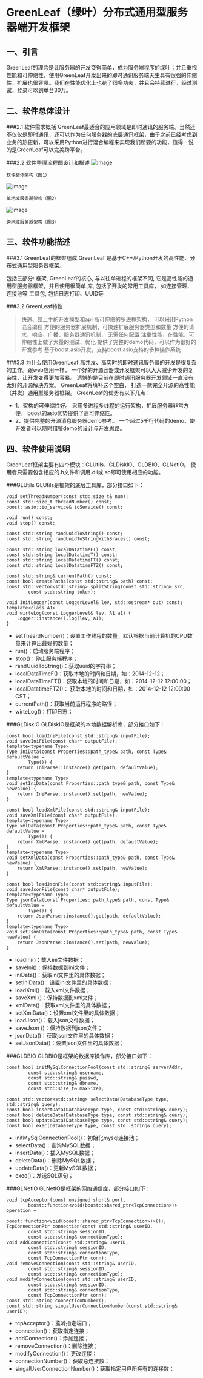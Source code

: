 GreenLeaf（绿叶）分布式通用型服务器端开发框架
===================================

一、引言
-----------------------------------
GreenLeaf的理念是让服务器的开发变得简单，成为服务端程序的绿叶；并且重视性能和可伸缩性，使用GreenLeaf开发出来的即时通讯服务端天生具有很强的伸缩性，扩展也很容易。我们在性能优化上也花了很多功夫，并且会持续进行，经过测试，登录可以到单台30万。

二、软件总体设计
-----------------------------------

###2.1 软件需求概括
GreenLeaf最适合的应用领域是即时通讯的服务端。当然还不仅仅是即时通讯，还可以作为任何服务器的底层通讯框架，由于之前已经考虑到业务的热更新，可以采用Python进行混合编程来实现我们所要的功能，值得一说的是GreenLeaf可以完美跨平台。

###2.2 软件整理流程图设计和描述
![image](https://github.com/liwangmj/GreenLeaf/blob/master/Doc/GreenLeaf_SoftwareArchitectureFigure.png) 

	软件整体架构（图1）
	
![image](https://github.com/liwangmj/GreenLeaf/blob/master/Doc/GreenLeaf_SingleRegionArchitectureFigure.png)

	单地域服务器架构（图2）
	
![image](https://github.com/liwangmj/GreenLeaf/blob/master/Doc/GreenLeaf_CrossDomainArchitectureFigure.png)

	跨地域服务器架构（图3）

三、软件功能描述
-----------------------------------

###3.1 GreenLeaf的框架组成
GreenLeaf 是基于C++/Python开发的高性能、分布式通用型服务器框架。

包括三部分:
	框架, GreenLeaf的核心, 与以往单进程的框架不同, 它是高性能的通用型服务器框架，并且使用很简单
	库, 包括了开发的常用工具库， 如连接管理、连接池等
	工具包, 包括日志打印、UUID等

###3.2 GreenLeaf特性
> 快速、易上手的开发模型和api
> 高可伸缩的多进程架构， 可以采用Python混合编程
> 方便的服务器扩展机制，可快速扩展服务器类型和数量
> 方便的请求、响应、广播、服务器通讯机制， 无需任何配置
> 注重性能，在性能、可伸缩性上做了大量的测试、优化
> 提供了完整的demo代码，可以作为很好的开发参考
> 基于boost.asio开发，支持boost.asio支持的多种操作系统

###3.3 为什么使用GreenLeaf
高并发、高实时的即时通讯服务器的开发是很复杂的工作。跟web应用一样， 一个好的开源容器或开发框架可以大大减少开发的复杂性，让开发变得更加容易。
遗憾的是目前在即时通讯服务器开发领域一直没有太好的开源解决方案。 GreenLeaf将填补这个空白， 打造一款完全开源的高性能（并发）通用型服务器框架。
GreenLeaf的优势有以下几点：
* 1．架构的可伸缩性好。 采用多进程多线程的运行架构，扩展服务器非常方便， boost的asio优势提供了高可伸缩性。
* 2．提供完整的开源消息服务器demo参考。 一个超过5千行代码的demo，使开发者可以随时借鉴demo的设计与开发思路。

四、软件使用说明
-----------------------------------
GreenLeaf框架主要有四个模块：GLUtils、GLDiskIO、GLDBIO、GLNetIO。
使用者只需要包含相应的.h文件和调用.dll或.so即可使用相应的功能。

###GLUtils
GLUtils是框架的底层工具库，部分接口如下：

    void setThreadNumber(const std::size_t& num);
    const std::size_t threadNumber() const;
    boost::asio::io_service& ioService() const;

    void run() const;
    void stop() const;

    const std::string randUuidToString() const;
    const std::string randUuidToStringWithBraces() const;

    const std::string localDatatimeF() const;
    const std::string localDatatimeT() const;
    const std::string localDatatimeFT() const;
    const std::string localDatatimeFTZ() const;

    const std::string& currentPath() const;
    const bool createPaths(const std::string& path) const;
    const std::vector<std::string> splitString(const std::string& src,
            const std::string token);

    void initLogger(const LoggerLevel& lev, std::ostream* out) const;
    template<class A1>
    void wirteLog(const LoggerLevel& lev, A1 a1) {
        Logger::instance().log(lev, a1);
    }

* setTheardNumber()：设置工作线程的数量，默认根据当前计算机的CPU数量来计算出最好的数量；
* run()：启动服务端程序；
* stop()：停止服务端程序；
* randUuidToString()：获取uuid的字符串；
* localDataTimeF()：获取本地的时间和日期，如：2014-12-12；
* localDataTimeFT()：获取本地的时间和日期，如：2014-12-12 12:00:00；
* localDatatimeFTZ()： 获取本地的时间和日期，如：2014-12-12 12:00:00 CST；
* currentPath()：获取当前运行程序的路径；
* wirteLog()：打印日志；

###GLDiskIO
GLDiskIO是框架的本地数据解析库，部分接口如下：

    const bool loadIniFile(const std::string& inputFile);
    void saveIniFile(const char* outputFile);
    template<typename Type>
    Type iniData(const Properties::path_type& path, const Type& defaultValue =
            Type()) {
        return IniParse::instance().get(path, defaultValue);
    }
    template<typename Type>
    void setIniData(const Properties::path_type& path, const Type& newValue) {
        return IniParse::instance().set(path, newValue);
    }

    const bool loadXmlFile(const std::string& inputFile);
    void saveXmlFile(const char* outputFile);
    template<typename Type>
    Type xmlData(const Properties::path_type& path, const Type& defaultValue =
            Type()) {
        return XmlParse::instance().get(path, defaultValue);
    }
    template<typename Type>
    void setXmlData(const Properties::path_type& path, const Type& newValue) {
        return XmlParse::instance().set(path, newValue);
    }

    const bool loadJsonFile(const std::string& inputFile);
    void saveJsonFile(const char* outputFile);
    template<typename Type>
    Type jsonData(const Properties::path_type& path, const Type& defaultValue =
            Type()) {
        return JsonParse::instance().get(path, defaultValue);
    }
    template<typename Type>
    void setJsonData(const Properties::path_type& path, const Type& newValue) {
        return JsonParse::instance().set(path, newValue);
    }

* loadIni()：载入ini文件数据；
* saveIni()：保持数据到ini文件；
* iniData()：获取ini文件里的具体数据；
* setIniData()：设置ini文件里的具体数据；
* loadXml()：载入xml文件数据；
* saveXml ()：保持数据到xml文件；
* xmlData()：获取xml文件里的具体数据；
* setXmlData()：设置xml文件里的具体数据；
* loadJson()：载入json文件数据；
* saveJson ()：保持数据到json文件；
* jsonData()：获取json文件里的具体数据；
* setJsonData()：设置json文件里的具体数据；

###GLDBIO
GLDBIO是框架的数据库操作库，部分接口如下：

    const bool initMySqlConnectionPool(const std::string& serverAddr,
            const std::string& username,
            const std::string& passwd,
            const std::string& dbname,
            const std::size_t& maxSize);

    const std::vector<std::string> selectData(DatabaseType type, std::string& query);
    const bool insertData(DatabaseType type, const std::string& query);
    const bool deleteData(DatabaseType type, const std::string& query);
    const bool updateData(DatabaseType type, const std::string& query);
    const bool exec(DatabaseType type, const std::string& query);

* initMySqlConnectionPool()：初始化mysql连接池；
* selectData()：查询MySQL数据；
* insertData()：插入MySQL数据；
* deleteData()：删除MySQL数据；
* updateData()：更新MySQL数据；
* exec()：发送SQL语句；

###GLNetIO
GLNetIO是框架的网络通信库，部分接口如下：

    void tcpAcceptor(const unsigned short& port,
            boost::function<void(boost::shared_ptr<TcpConnection>)> operation =
                    boost::function<void(boost::shared_ptr<TcpConnection>)>());
    TcpConnectionPtr connection(const std::string& userID,
            const std::string& sessionID,
            const std::string& connectionType);
    void addConnection(const std::string& userID,
            const std::string& sessionID,
            const std::string& connectionType,
            const TcpConnectionPtr conn);
    void removeConnection(const std::string& userID,
            const std::string& sessionID,
            const std::string& connectionType);
    void modifyConnection(const std::string& userID,
            const std::string& sessionID,
            const std::string& connectionType,
            const TcpConnectionPtr conn);
    const std::string connectionNumber();
    const std::string singalUserConnectionNumber(const std::string& userID);

* tcpAcceptor()：监听指定端口；
* connection()：获取指定连接；
* addConnection()：添加连接；
* removeConnection()：删除连接；
* modifyConnection()：更改连接；
* connectionNumber()：获取总连接数；
* singalUserConnectionNumber()：获取指定用户所拥有的连接数；



